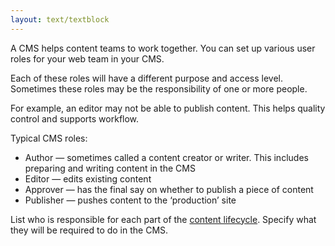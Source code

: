 ```yaml
---
layout: text/textblock
---
```

A CMS helps content teams to work together. You can set up various user roles for your web team in your CMS.

Each of these roles will have a different purpose and access level. Sometimes these roles may be the responsibility of one or more people.

For example, an editor may not be able to publish content. This helps quality control and supports workflow.

Typical CMS roles:
- Author — sometimes called a content creator or writer. This includes preparing and writing content in the CMS
- Editor — edits existing content
- Approver — has the final say on whether to publish a piece of content
- Publisher — pushes content to the ‘production’ site

List who is responsible for each part of the [content lifecycle](/content-strategy/content-lifecycle/). Specify what they will be required to do in the CMS.

